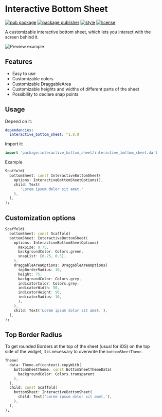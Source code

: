 # Interactive Bottom Sheet

[![pub package][pub_badge]][pub_badge_link]
[![package publisher][publisher_badge]][publisher_badge_link]
[![style][style_badge]][style_link]
[![license][license_badge]][license_link]

A customizable interactive bottom sheet, which lets you interact with the screen behind it.

![Preview example](example/screenshots/example.gif "Example")

## Features

* Easy to use
* Customizable colors
* Customizable DraggableArea
* Customizable heights and widths of different parts of the sheet
* Possibility to declare snap points

## Usage

Depend on it:

```yaml
dependencies:
  interactive_bottom_sheet: ^1.0.0
 ```

Import it:

```dart
import 'package:interactive_bottom_sheet/interactive_bottom_sheet.dart';
```

Example

```dart
Scaffold(
  bottomSheet: const InteractiveBottomSheet(
    options: InteractiveBottomSheetOptions(),
    child: Text(
       'Lorem ipsum dolor sit amet.'
    ),
  ),
);
```

## Customization options

```dart
Scaffold(
  bottomSheet: const Scaffold(
  bottomSheet: InteractiveBottomSheet(
    options: InteractiveBottomSheetOptions(
      maxSize: 0.75,
      backgroundColor: Colors.green,
      snapList: [0.25, 0.5],
    ),
    draggableAreaOptions: DraggableAreaOptions(
      topBorderRadius: 10,
      height: 75,
      backgroundColor: Colors.grey,
      indicatorColor: Colors.grey,
      indicatorWidth: 50,
      indicatorHeight: 50,
      indicatorRadius: 10,
      ),
    ),
    child: Text('Lorem ipsum dolor sit amet.'),
  ),
);
```

## Top Border Radius

To get rounded Borders at the top of the sheet (usual for iOS) on the top side of the widget, it is necessary to overwrite the `bottomSheetTheme`.

```dart
Theme(
  data: Theme.of(context).copyWith(
    bottomSheetTheme: const BottomSheetThemeData(
      backgroundColor: Colors.transparent
    ),
  ),
  child: const Scaffold(
    bottomSheet: InteractiveBottomSheet(
      child: Text('Lorem ipsum dolor sit amet.'),
    ),
  ),
);
```

[pub_badge]: https://img.shields.io/pub/v/interactive_bottom_sheet.svg

[pub_badge_link]: https://pub.dartlang.org/packages/interactive_bottom_sheet

[publisher_badge]: https://img.shields.io/pub/publisher/cosee_lints.svg

[publisher_badge_link]: https://pub.dev/publishers/cosee.biz/packages

[license_badge]: https://img.shields.io/github/license/cosee/cosee_lints

[license_link]: https://github.com/cosee/interactive_bottom_sheet/blob/main/LICENSE

[style_badge]: https://img.shields.io/badge/style-cosee__lints-brightgreen

[style_link]: https://pub.dev/packages/cosee_lints